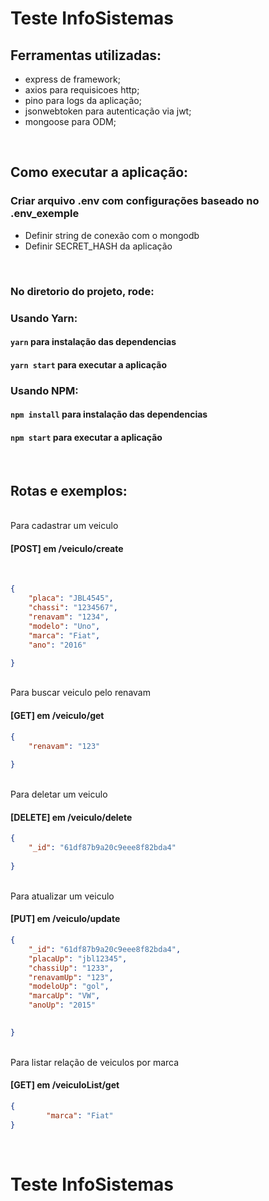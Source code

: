 # Teste InfoSistemas

## Ferramentas utilizadas:

- express de framework;
- axios para requisicoes http;
- pino para logs da aplicação;
- jsonwebtoken para autenticação via jwt;
- mongoose para ODM;

<br />

## Como executar a aplicação:

### Criar arquivo .env com configurações baseado no .env_exemple
- Definir string de conexão com o mongodb
- Definir SECRET_HASH da aplicação


<br />

### No diretorio do projeto, rode:

### Usando Yarn:

#### `yarn` para instalação das dependencias

#### `yarn start` para executar a aplicação

### Usando NPM:

#### `npm install` para instalação das dependencias

#### `npm start` para executar a aplicação



<br />

## Rotas e exemplos:

<br />
Para cadastrar um veiculo

#### [POST] em /veiculo/create
<br />

```json
{
	"placa": "JBL4545",
	"chassi": "1234567",
	"renavam": "1234",
	"modelo": "Uno",
	"marca": "Fiat",
	"ano": "2016"

}
```
<br />
Para buscar veiculo pelo renavam

#### [GET] em /veiculo/get


```json
{
	"renavam": "123"
	
}
```
<br />
Para deletar um veiculo

#### [DELETE] em /veiculo/delete


```json
{
	"_id": "61df87b9a20c9eee8f82bda4"
	
}
```
<br />
Para atualizar um veiculo

#### [PUT] em /veiculo/update


```json
{
	"_id": "61df87b9a20c9eee8f82bda4",
	"placaUp": "jbl12345",
	"chassiUp": "1233",
	"renavamUp": "123",
	"modeloUp": "gol",
	"marcaUp": "VW",
	"anoUp": "2015"

	
}
```
<br />
Para listar relação de veiculos por marca

#### [GET] em /veiculoList/get


```json
{
		"marca": "Fiat"
}
```
<br />



# Teste InfoSistemas
